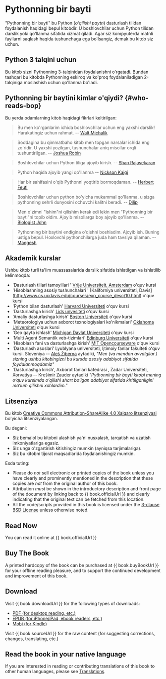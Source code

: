 # Pythonning bir bayti

"Pythonning bir bayti" bu Python (_oʻqilishi paytn_) dasturlash tilidan foydalanish haqidagi bepul kitobdir. U boshlovchilar uchun Python tilidan darslik yoki qo'llanma sifatida xizmat qiladi. Agar siz kompyuterda matnli fayllarni saqlash haqida tushunchaga ega bo'lsangiz, demak bu kitob siz uchun.

## Python 3 talqini uchun

Bu kitob sizni Pythonning 3-talqinidan foydalanishni o'rgatadi. Bundan tashqari bu kitobda Pythonning eskiroq va ko'proq foydalaniladigan 2-talqiniga moslashish uchun qo'llanma bo'ladi.

## Pythonning bir baytini kimlar o'qiydi? {#who-reads-bop}

Bu yerda odamlarning kitob haqidagi fikrlari keltirilgan:

> Bu men ko'rganlarim ichida boshlovchilar uchun eng yaxshi darslik! Harakatingiz uchun rahmat.
> -- [Walt Michalik](mailto:wmich50@theramp.net)

<!-- -->

> Soddagina bu qimmatbaho kitob men topgan narsalar ichida eng zo'ridir. U yaxshi yozilgan, tushunchalar aniq misollar orqli tushuntirilgan.
> -- [Joshua Robin](mailto:joshrob@poczta.onet.pl)

<!-- -->

> Boshlovchilar uchun Python tiliga ajoyib kirish.
> -- [Shan Rajasekaran](https://twitter.com/ShanRajasekaran/status/268910645842423809)

<!-- -->

> Python haqida ajoyib yangi qo'llanma
> -- [Nickson Kaigi](https://twitter.com/nickaigi/status/175508815729541120)

<!-- -->

> Har bir sahifasini o'qib Pythonni yoqtirib bormoqdaman.
> -- [Herbert Feutl](https://twitter.com/HerbertFeutl/status/11901471389913088)

<!-- -->

> Boshlovchilar uchun python bo'yicha mukammal qo'llanma, u sizga pythonning sehrli dunyosini ochuvchi kalitni beradi.
> -- [Dilip](https://twitter.com/Dili_mathilakam/status/220033783066411008)

<!-- -->

> Men o'zimni "ishim"ni qilishim kerak edi lekin men "Pythonning bir bayti"ni topib oldim. Ajoyib misollarga boy ajoyib qo'llanma. 
> -- [Biologist John](https://twitter.com/BiologistJohn/statuses/194726001803132928)

<!-- -->

> Pythonning bir baytini endigina o'qishni boshladim. Ajoyib ish. Buning ustiga bepul. Hoxlovchi pythonchilarga juda ham tavsiya qilaman.
> -- [Mangesh](https://twitter.com/mangeshnanoti/status/225680668867321857)

<!-- -->

## Akademik kurslar

Ushbu kitob turli ta'lim muassasalarida darslik sifatida ishlatilgan va ishlatilib kelinmoqda:

- 'Dasturlash tillari tamoyillari '  [Vrije Universiteit, Amsterdam](http://www.few.vu.nl/~nsilvis/PPL/2007/index.html) o'quv kursi
- 'Hisoblashning asosiy tushunchalari ' [Kaliforniya universiteti, Davis] (http://www.cs.ucdavis.edu/courses/exp_course_desc/10.html) oʻquv kursi
- 'Python bilan dasturlash' [Harvard Universiteti](http://www.people.fas.harvard.edu/~preshman/python_winter.html) oʻquv kursi
- 'Dasturlashga kirish' [Lids unvesiteti](http://www.comp.leeds.ac.uk/acom1900/) oʻquv kursi
- 'Amaliy dasturlashga kirish' [Boston Universiteti](http://www.cs.bu.edu/courses/cs108/materials.html) oʻquv kursi
- 'Meteorologiya uchun axborot texnologiyalari ko'nikmalari'  [Oklahoma Universiteti](http://gentry.metr.ou.edu/byteofpython/) oʻquv kursi
- 'Geo qayta ishlash'  [Michigan Davlat Universiteti](http://www.msu.edu/~ashton/classes/825/index.html) oʻquv kursi
- 'Multi Agent Semantik veb-tizimlari'  [Edinburg Universiteti](http://homepages.inf.ed.ac.uk/ewan/masws/) oʻquv kursi
- 'Hisoblash fani va dasturlashga kirish'  [MIT Opencourseware](http://ocw.mit.edu/courses/electrical-engineering-and-computer-science/6-00sc-introduction-to-computer-science-and-programming-spring-2011/references/) oʻquv kursi
- 'Dasturlash asoslari' Lyublyana universiteti, Ijtimoiy fanlar fakulteti oʻquv kursi.  Sloveniya -- [Aleš Žiberna](mailto:ales.ziberna@fdv.uni-lj.si) aytadiki,  _"Men (va mendan avvalgilar )  sizning ushbu kitobingizni bu kursda asosiy adabiyot sifatida foydalanmoqdamiz"_
-  'Dasturlashga kirish', Axborot fanlari kafedrasi , Zadar Universiteti, Xorvatiya -- Krešimir Zauder aytadiki _"Pythonning bir bayti kitobi mening oʻquv kursimda oʻqilishi shart boʻlgan adabiyot sifatida kiritilganligini maʻlum qilishni xohlardim."_

## Litsenziya

 Bu kitob  [Creative Commons Attribution-ShareAlike 4.0 Xalqaro litsenziyasi](http://creativecommons.org/licenses/by-sa/4.0/) bo'yicha litsenziyalangan.

Bu degani:

- Siz bemalol bu kitobni ulashish ya'ni nusxalash, tarqatish va uzatish imkoniyatlariga egasiz.
- Siz unga o'zgartirish kitishingiz mumkin (ayniqsa tarjimalariga).
- Siz bu kitobni tijorat maqsadlarida foydalanishingiz mumkin. 

Esda tuting:

- Please do *not* sell electronic or printed copies of the book unless you have clearly and prominently mentioned in the description that these copies are *not* from the original author of this book.
- Attribution *must* be shown in the introductory description and front page of the document by linking back to {{ book.officialUrl }} and clearly indicating that the original text can be fetched from this location.
- All the code/scripts provided in this book is licensed under the [3-clause BSD License](http://www.opensource.org/licenses/bsd-license.php) unless otherwise noted.

## Read Now

You can read it online at {{ book.officialUrl }}

## Buy The Book

A printed hardcopy of the book can be purchased at {{ book.buyBookUrl }} for your offline reading pleasure, and to support the continued development and improvement of this book.

## Download

Visit {{ book.downloadUrl }} for the following types of downloads:

- [PDF (for desktop reading, etc.)](https://www.gitbook.com/download/pdf/book/swaroopch/byte-of-python)
- [EPUB (for iPhone/iPad, ebook readers, etc.)](https://www.gitbook.com/download/epub/book/swaroopch/byte-of-python)
- [Mobi (for Kindle)](https://www.gitbook.com/download/mobi/book/swaroopch/byte-of-python)

Visit {{ book.sourceUrl }} for the raw content (for suggesting corrections, changes, translating, etc.)

## Read the book in your native language

If you are interested in reading or contributing translations of this book to other human languages, please see [Translations](./translations.md#translations).
